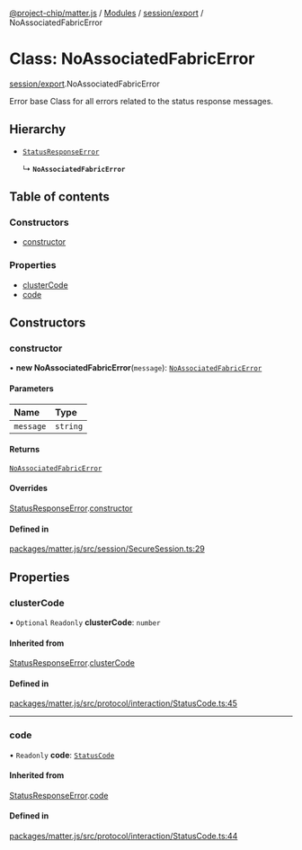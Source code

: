 [@project-chip/matter.js](../README.md) / [Modules](../modules.md) / [session/export](../modules/session_export.md) / NoAssociatedFabricError

# Class: NoAssociatedFabricError

[session/export](../modules/session_export.md).NoAssociatedFabricError

Error base Class for all errors related to the status response messages.

## Hierarchy

- [`StatusResponseError`](protocol_interaction_export.StatusResponseError.md)

  ↳ **`NoAssociatedFabricError`**

## Table of contents

### Constructors

- [constructor](session_export.NoAssociatedFabricError.md#constructor)

### Properties

- [clusterCode](session_export.NoAssociatedFabricError.md#clustercode)
- [code](session_export.NoAssociatedFabricError.md#code)

## Constructors

### constructor

• **new NoAssociatedFabricError**(`message`): [`NoAssociatedFabricError`](session_export.NoAssociatedFabricError.md)

#### Parameters

| Name | Type |
| :------ | :------ |
| `message` | `string` |

#### Returns

[`NoAssociatedFabricError`](session_export.NoAssociatedFabricError.md)

#### Overrides

[StatusResponseError](protocol_interaction_export.StatusResponseError.md).[constructor](protocol_interaction_export.StatusResponseError.md#constructor)

#### Defined in

[packages/matter.js/src/session/SecureSession.ts:29](https://github.com/project-chip/matter.js/blob/5f71eedebdb9fa54338bde320c311bb359b7455d/packages/matter.js/src/session/SecureSession.ts#L29)

## Properties

### clusterCode

• `Optional` `Readonly` **clusterCode**: `number`

#### Inherited from

[StatusResponseError](protocol_interaction_export.StatusResponseError.md).[clusterCode](protocol_interaction_export.StatusResponseError.md#clustercode)

#### Defined in

[packages/matter.js/src/protocol/interaction/StatusCode.ts:45](https://github.com/project-chip/matter.js/blob/5f71eedebdb9fa54338bde320c311bb359b7455d/packages/matter.js/src/protocol/interaction/StatusCode.ts#L45)

___

### code

• `Readonly` **code**: [`StatusCode`](../enums/protocol_interaction_export.StatusCode.md)

#### Inherited from

[StatusResponseError](protocol_interaction_export.StatusResponseError.md).[code](protocol_interaction_export.StatusResponseError.md#code)

#### Defined in

[packages/matter.js/src/protocol/interaction/StatusCode.ts:44](https://github.com/project-chip/matter.js/blob/5f71eedebdb9fa54338bde320c311bb359b7455d/packages/matter.js/src/protocol/interaction/StatusCode.ts#L44)
